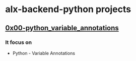 # alx-backend-python projects

## [0x00-python_variable_annotations](https://github.com/jabez-abija2399/alx-backend-python/tree/main/0x00-python_variable_annotations) 
### It focus on
* Python - Variable Annotations